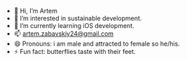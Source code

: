 - 👋 Hi, I’m Artem
- 👀 I’m interested in sustainable development.
- 🌱 I’m currently learning iOS development.
- 📫 artem.zabavskiy24@gmail.com
- 😄 Pronouns: i am male and attracted to female so he/his.
- ⚡ Fun fact: butterflies taste with their feet.

<!---
artemzabavskiy/artemzabavskiy is a ✨ special ✨ repository because its `README.md` (this file) appears on your GitHub profile.
You can click the Preview link to take a look at your changes.
--->
